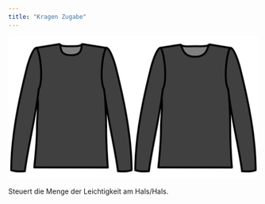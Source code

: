 ```yaml
---
title: "Kragen Zugabe"
---
```


![Kragen Zugabe](./collarease.svg)

Steuert die Menge der Leichtigkeit am Hals/Hals.




